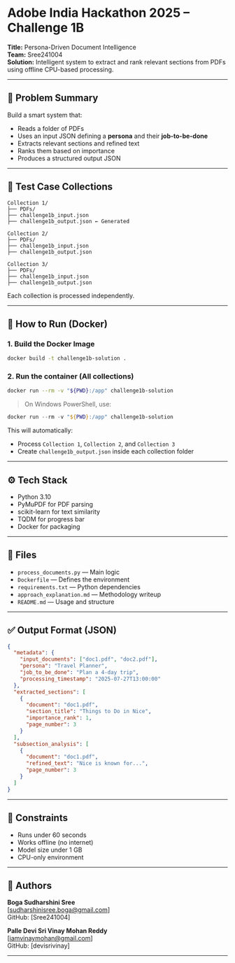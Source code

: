 # Adobe India Hackathon 2025 – Challenge 1B

**Title:** Persona-Driven Document Intelligence  
**Team:** Sree241004  
**Solution:** Intelligent system to extract and rank relevant sections from PDFs using offline CPU-based processing.

---

## 🧠 Problem Summary
Build a smart system that:
- Reads a folder of PDFs
- Uses an input JSON defining a **persona** and their **job-to-be-done**
- Extracts relevant sections and refined text
- Ranks them based on importance
- Produces a structured output JSON

---

## 🧪 Test Case Collections

```
Collection 1/
├── PDFs/
├── challenge1b_input.json
├── challenge1b_output.json ← Generated

Collection 2/
├── PDFs/
├── challenge1b_input.json
├── challenge1b_output.json

Collection 3/
├── PDFs/
├── challenge1b_input.json
├── challenge1b_output.json
```

Each collection is processed independently.

---

## 🚀 How to Run (Docker)

### 1. Build the Docker Image

```bash
docker build -t challenge1b-solution .
```

### 2. Run the container (All collections)

```bash
docker run --rm -v "${PWD}:/app" challenge1b-solution
```

> On Windows PowerShell, use:
```powershell
docker run --rm -v "${PWD}:/app" challenge1b-solution
```

This will automatically:
- Process `Collection 1`, `Collection 2`, and `Collection 3`
- Create `challenge1b_output.json` inside each collection folder

---

## ⚙️ Tech Stack

- Python 3.10
- PyMuPDF for PDF parsing
- scikit-learn for text similarity
- TQDM for progress bar
- Docker for packaging

---

## 📁 Files

- `process_documents.py` — Main logic
- `Dockerfile` — Defines the environment
- `requirements.txt` — Python dependencies
- `approach_explanation.md` — Methodology writeup
- `README.md` — Usage and structure

---

## ✅ Output Format (JSON)

```json
{
  "metadata": {
    "input_documents": ["doc1.pdf", "doc2.pdf"],
    "persona": "Travel Planner",
    "job_to_be_done": "Plan a 4-day trip",
    "processing_timestamp": "2025-07-27T13:00:00"
  },
  "extracted_sections": [
    {
      "document": "doc1.pdf",
      "section_title": "Things to Do in Nice",
      "importance_rank": 1,
      "page_number": 3
    }
  ],
  "subsection_analysis": [
    {
      "document": "doc1.pdf",
      "refined_text": "Nice is known for...",
      "page_number": 3
    }
  ]
}
```

---

## 🧊 Constraints

- Runs under 60 seconds
- Works offline (no internet)
- Model size under 1 GB
- CPU-only environment

---

## 👤 Authors

**Boga Sudharshini Sree**  
[sudharshinisree.boga@gmail.com]  
GitHub: [Sree241004]

**Palle Devi Sri Vinay Mohan Reddy**  
[iamvinaymohan@gmail.com]  
GitHub: [devisrivinay]

---

